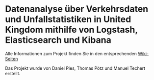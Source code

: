 # Datenanalyse über Verkehrsdaten und Unfallstatistiken in United Kingdom mithilfe von Logstash, Elasticsearch und Kibana

Alle Informationen zum Projekt finden Sie in den entsprechenden [Wiki-Seiten](https://github.com/ManuelTechert/data-analysis/wiki)

Das Projekt wurde von Daniel Pies, Thomas Pötz und Manuel Techert erstellt.
